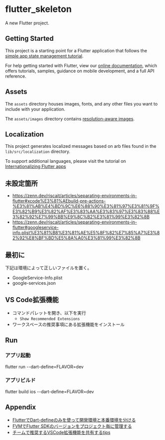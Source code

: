 # flutter_skeleton

A new Flutter project.

## Getting Started

This project is a starting point for a Flutter application that follows the
[simple app state management
tutorial](https://flutter.dev/docs/development/data-and-backend/state-mgmt/simple).

For help getting started with Flutter, view our
[online documentation](https://flutter.dev/docs), which offers tutorials,
samples, guidance on mobile development, and a full API reference.

## Assets

The `assets` directory houses images, fonts, and any other files you want to
include with your application.

The `assets/images` directory contains [resolution-aware
images](https://flutter.dev/docs/development/ui/assets-and-images#resolution-aware).

## Localization

This project generates localized messages based on arb files found in
the `lib/src/localization` directory.

To support additional languages, please visit the tutorial on
[Internationalizing Flutter
apps](https://flutter.dev/docs/development/accessibility-and-localization/internationalization)

## 未設定箇所

- https://zenn.dev/riscait/articles/separating-environments-in-flutter#xcode%E3%81%AEbuild-pre-actions-%E3%81%AB%E4%BD%9C%E6%88%90%E3%81%97%E3%81%9F%E3%82%B9%E3%82%AF%E3%83%AA%E3%83%97%E3%83%88%E3%82%92%E7%99%BB%E9%8C%B2%E3%81%99%E3%82%8B
- https://zenn.dev/riscait/articles/separating-environments-in-flutter#googleservice-info.plist%E3%81%B8%E3%81%AE%E5%8F%82%E7%85%A7%E3%82%92%E8%BF%BD%E5%8A%A0%E3%81%99%E3%82%8B

## 最初に
下記は環境によって正しいファイルを置く。
- GoogleService-Info.plist
- google-services.json

## VS Code拡張機能
- コマンドパレットを開き、以下を実行
  - `Show Recommended Extensions`
- ワークスペースの推奨事項にある拡張機能をインストール

## Run

### アプリ起動
flutter run --dart-define=FLAVOR=dev
### アプリビルド
flutter build ios --dart-define=FLAVOR=dev

## Appendix
- [FlutterでDart-defineのみを使って開発環境と本番環境を分ける](https://zenn.dev/riscait/articles/separating-environments-in-flutter)
- [FVMでFlutter SDKのバージョンをプロジェクト毎に管理する](https://zenn.dev/riscait/articles/flutter-version-management)
- [チームで推奨するVSCode拡張機能を共有するtips](https://future-architect.github.io/articles/20200828/)
